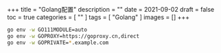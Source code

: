 +++
title = "Golang配置"
description = ""
date = 2021-09-02
draft = false
toc = true
categories = [
  ""
]
tags = [
  "Golang"
]
images = []
+++

```bash
go env -w GO111MODULE=auto
go env -w GOPROXY=https://goproxy.cn,direct
go env -w GOPRIVATE=*.example.com
```